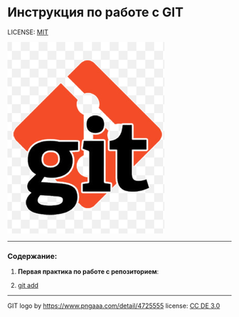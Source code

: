 # Инструкция по работе с GIT

LICENSE: [MIT](./license.md)

![git-logo](./assets/git-logo.png)

---

### Содержание: 
1. **Первая практика по работе с репозиторием**:

2. [git add](./add.md)

---
GIT logo by https://www.pngaaa.com/detail/4725555
license: [CC DE 3.0](https://creativecommons.org/licenses/by/3.0/)